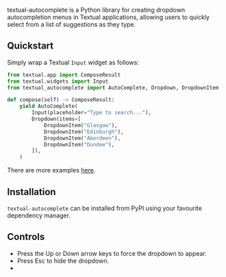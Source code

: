 textual-autocomplete is a Python library for creating dropdown autocompletion menus in
Textual applications, allowing users to quickly select from a list of suggestions as
they type.

[//]: # (TODO: Add video or gif demo)

## Quickstart

Simply wrap a Textual `Input` widget as follows:

```python
from textual.app import ComposeResult
from textual.widgets import Input
from textual_autocomplete import AutoComplete, Dropdown, DropdownItem

def compose(self) -> ComposeResult:
    yield AutoComplete(
        Input(placeholder="Type to search..."),
        Dropdown(items=[
            DropdownItem("Glasgow"),
            DropdownItem("Edinburgh"),
            DropdownItem("Aberdeen"),
            DropdownItem("Dundee"),
        ]),
    )
```

There are more examples [here](./examples).

## Installation

`textual-autocomplete` can be installed from PyPI using your favourite dependency
manager.

## Controls

- Press the Up or Down arrow keys to force the dropdown to appear.
- Press Esc to hide the dropdown.
- 

